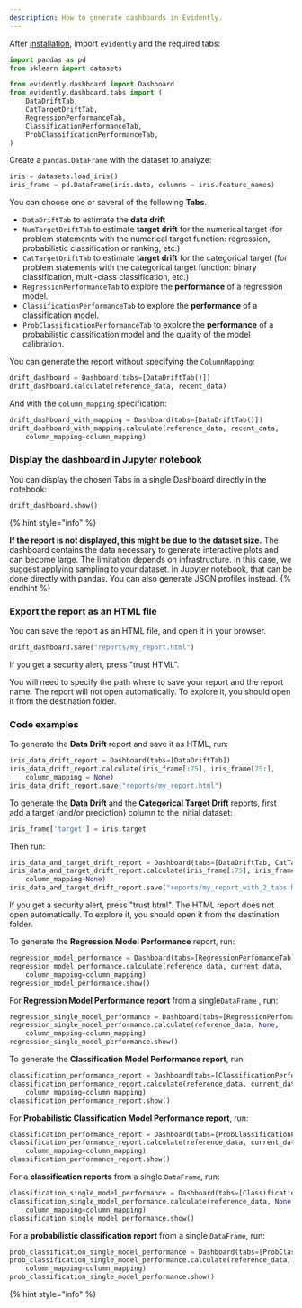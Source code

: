 ```yaml
---
description: How to generate dashboards in Evidently.
---
```


After [installation](../get-started/install-evidently.md), import `evidently` and the required tabs:

```python
import pandas as pd
from sklearn import datasets

from evidently.dashboard import Dashboard
from evidently.dashboard.tabs import (
    DataDriftTab,
    CatTargetDriftTab,
    RegressionPerformanceTab,
    ClassificationPerformanceTab,
    ProbClassificationPerformanceTab,
)
```

Create a `pandas.DataFrame` with the dataset to analyze:

```python
iris = datasets.load_iris()
iris_frame = pd.DataFrame(iris.data, columns = iris.feature_names)
```

You can choose one or several of the following **Tabs**.

* `DataDriftTab` to estimate the **data drift**
* `NumTargetDriftTab` to estimate **target drift** for the numerical target (for problem statements with the numerical target function: regression, probabilistic classification or ranking, etc.)
* `CatTargetDriftTab` to estimate **target drift** for the categorical target (for problem statements with the categorical target function: binary classification, multi-class classification, etc.)
* `RegressionPerformanceTab` to explore the **performance** of a regression model.
* `ClassificationPerformanceTab` to explore the **performance** of a classification model.
* `ProbClassificationPerformanceTab` to explore the **performance** of a probabilistic classification model and the quality of the model calibration.

You can generate the report without specifying the `ColumnMapping`:

```python
drift_dashboard = Dashboard(tabs=[DataDriftTab()])
drift_dashboard.calculate(reference_data, recent_data)
```

And with the `column_mapping` specification:

```python
drift_dashboard_with_mapping = Dashboard(tabs=[DataDriftTab()])
drift_dashboard_with_mapping.calculate(reference_data, recent_data, 
    column_mapping=column_mapping)
```
### Display the dashboard in Jupyter notebook

You can display the chosen Tabs in a single Dashboard directly in the notebook:

```python
drift_dashboard.show()
```

{% hint style="info" %}

**If the report is not displayed, this might be due to the dataset size.** The dashboard contains the data necessary to generate interactive plots and can become large. The limitation depends on infrastructure. In this case, we suggest applying sampling to your dataset. In Jupyter notebook, that can be done directly with pandas. You can also generate JSON profiles instead.
{% endhint %}

### Export the report as an HTML file

You can save the report as an HTML file, and open it in your browser.

```python
drift_dashboard.save("reports/my_report.html")
```

If you get a security alert, press "trust HTML".

You will need to specify the path where to save your report and the report name. The report will not open automatically. To explore it, you should open it from the destination folder.

### Code examples

To generate the **Data Drift** report and save it as HTML, run:

```python
iris_data_drift_report = Dashboard(tabs=[DataDriftTab])
iris_data_drift_report.calculate(iris_frame[:75], iris_frame[75:], 
    column_mapping = None)
iris_data_drift_report.save("reports/my_report.html")
```

To generate the **Data Drift** and the **Categorical Target Drift** reports, first add a target (and/or prediction) column to the initial dataset:&#x20;

```python
iris_frame['target'] = iris.target
```

Then run:

```python
iris_data_and_target_drift_report = Dashboard(tabs=[DataDriftTab, CatTargetDriftTab])
iris_data_and_target_drift_report.calculate(iris_frame[:75], iris_frame[75:], 
    column_mapping=None)
iris_data_and_target_drift_report.save("reports/my_report_with_2_tabs.html")
```

If you get a security alert, press "trust html". The HTML report does not open automatically. To explore it, you should open it from the destination folder.

To generate the **Regression Model Performance** report, run:

```python
regression_model_performance = Dashboard(tabs=[RegressionPerfomanceTab]) 
regression_model_performance.calculate(reference_data, current_data, 
    column_mapping=column_mapping)
regression_model_performance.show()
```

For **Regression Model Performance report** from a single`DataFrame` , run:

```python
regression_single_model_performance = Dashboard(tabs=[RegressionPerfomanceTab])
regression_single_model_performance.calculate(reference_data, None, 
    column_mapping=column_mapping)
regression_single_model_performance.show()
```

To generate the **Classification Model Performance report**, run:

```python
classification_performance_report = Dashboard(tabs=[ClassificationPerformanceTab])
classification_performance_report.calculate(reference_data, current_data, 
    column_mapping=column_mapping)
classification_performance_report.show()
```

For **Probabilistic Classification Model Performance report**, run:

```python
classification_performance_report = Dashboard(tabs=[ProbClassificationPerformanceTab])
classification_performance_report.calculate(reference_data, current_data, 
    column_mapping=column_mapping)
classification_performance_report.show()
```

For a **classification reports** from a single `DataFrame`, run:

```python
classification_single_model_performance = Dashboard(tabs=[ClassificationPerformanceTab])
classification_single_model_performance.calculate(reference_data, None, 
    column_mapping=column_mapping) 
classification_single_model_performance.show()
```

For a **probabilistic classification report** from a single `DataFrame`, run:

```python
prob_classification_single_model_performance = Dashboard(tabs=[ProbClassificationPerformanceTab])
prob_classification_single_model_performance.calculate(reference_data, None, 
    column_mapping=column_mapping)
prob_classification_single_model_performance.show()
```

{% hint style="info" %}
